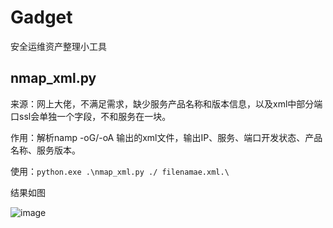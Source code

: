 # Gadget
安全运维资产整理小工具

## nmap_xml.py

来源：网上大佬，不满足需求，缺少服务产品名称和版本信息，以及xml中部分端口ssl会单独一个字段，不和服务在一块。

作用：解析namp -oG/-oA 输出的xml文件，输出IP、服务、端口开发状态、产品名称、服务版本。

使用：``python.exe .\nmap_xml.py ./ filenamae.xml.\``

结果如图

![image](https://github.com/yanggeya/Gadget/assets/39549253/70e5fb49-45c5-4297-83c6-5f6fc9960dbe)


